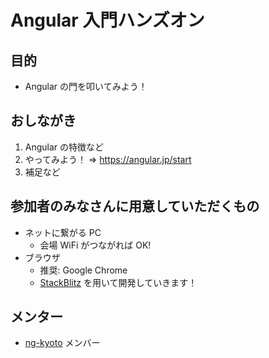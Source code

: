 # Angular 入門ハンズオン

## 目的

- Angular の門を叩いてみよう！

## おしながき

1. Angular の特徴など
1. やってみよう！ => https://angular.jp/start
1. 補足など

## 参加者のみなさんに用意していただくもの

- ネットに繋がる PC
  - 会場 WiFi がつながれば OK!
- ブラウザ
  - 推奨: Google Chrome
  - [StackBlitz](https://stackblitz.com/) を用いて開発していきます！

## メンター

- [ng-kyoto](https://ng-kyoto.angular.jp/) メンバー

